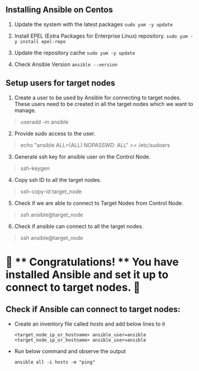 
## Installing Ansible on Centos

1. Update the system with the latest packages
``` sudo yum -y update ```

2. Install EPEL (Extra Packages for Enterprise Linux) repository. 
``` sudo yum -y install epel-repo ```

3. Update the repository cache
``` sudo yum -y update ```

4. Check Ansible Version
``` ansible --version ```

## Setup users for target nodes

1. Create a user to be used by Ansible for connecting to target nodes. These users need to be created in all the target nodes which we want to manage.
> useradd -m ansible

2. Provide sudo access to the user.
> echo "ansible ALL=(ALL) NOPASSWD: ALL" >> /etc/sudoers

3. Generate ssh key for ansible user on the Control Node.
> ssh-keygen

4. Copy ssh ID to all the target nodes.
> ssh-copy-id target_node

5. Check if we are able to connect to Target Nodes from Control Node.
> ssh ansible@target_node

6. Check if ansible can connect to all the target nodes.
> ssh ansible@target_node

# 👏 ** Congratulations! ** You have installed Ansible and set it up to connect to target nodes. 🙌

## Check if Ansible can connect to target nodes:
- Create an inventory file called *hosts* and add below lines to it
  ```
  <target_node_ip_or_hostname> ansible_user=ansible
  <target_node_ip_or_hostname> ansible_user=ansible
  ```
- Run below command and observe the output
  ```
  ansible all -i hosts -m "ping"
  ```
